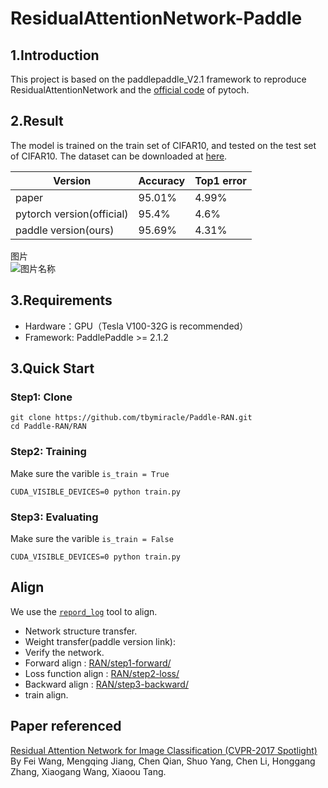 # ResidualAttentionNetwork-Paddle

## 1.Introduction
This project is based on the paddlepaddle_V2.1 framework to reproduce ResidualAttentionNetwork and the [official code](https://github.com/tengshaofeng/ResidualAttentionNetwork-pytorch/) of pytoch.

## 2.Result

The model is trained on the train set of CIFAR10, and tested on the test set of CIFAR10. The dataset can be downloaded at [here](http://www.cs.toronto.edu/~kriz/cifar.html).


 Version | Accuracy | Top1 error 
 ---- | ----- | ----- 
 paper | 95.01% | 4.99%
 pytorch version(official) | 95.4% |  4.6%
 paddle version(ours)| 95.69%  | 4.31%

图片  
![图片名称](https://www.baidu.com/img/bd_logo1.png)  

## 3.Requirements

 * Hardware：GPU（Tesla V100-32G is recommended）
 * Framework:  PaddlePaddle >= 2.1.2


## 3.Quick Start

### Step1: Clone

``` 
git clone https://github.com/tbymiracle/Paddle-RAN.git
cd Paddle-RAN/RAN
``` 

### Step2: Training

Make sure the varible  `is_train = True`
```  
CUDA_VISIBLE_DEVICES=0 python train.py
```  
### Step3: Evaluating

Make sure the varible  `is_train = False`
```  
CUDA_VISIBLE_DEVICES=0 python train.py
```  

## Align

We use the [`repord_log`](https://github.com/WenmuZhou/reprod_log) tool to align.
 * Network structure transfer.
 * Weight transfer(paddle version link): 
 * Verify the network.
 * Forward align : [RAN/step1-forward/](https://github.com/tbymiracle/Paddle-RAN/tree/master/RAN/step1-forward)
 * Loss function align : [RAN/step2-loss/](https://github.com/tbymiracle/Paddle-RAN/tree/master/RAN/step2-loss)
 * Backward align : [RAN/step3-backward/](https://github.com/tbymiracle/Paddle-RAN/tree/master/RAN/step3-backward)
 * train align.



## Paper referenced
[Residual Attention Network for Image Classification (CVPR-2017 Spotlight)](https://arxiv.org/pdf/1704.06904v1.pdf)
By Fei Wang, Mengqing Jiang, Chen Qian, Shuo Yang, Chen Li, Honggang Zhang, Xiaogang Wang, Xiaoou Tang.
